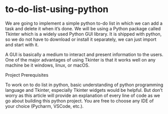 # to-do-list-using-python
We are going to implement a simple python to-do list in which we can add a task and delete it when it’s done. We will be using a Python package called Tkinter which is a widely used Python GUI library. It is shipped with python, so we do not have to download or install it separately, we can just import and start with it.

A GUI is basically a medium to interact and present information to the users. One of the major advantages of using Tkinter is that it works well on any machine be it windows, linux, or macOS.

Project Prerequisites

To work on to do list in python, basic understanding of python programming language and Tkinter, especially Tkinter widgets would be helpful. But don’t worry as this article will provide an explanation of every line of code as we go about building this python project. You are free to choose any IDE of your choice (Pycharm, VSCode, etc.).

